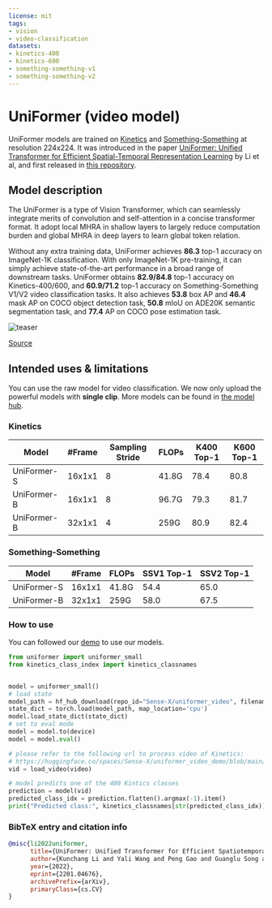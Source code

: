 ```yaml
---
license: mit
tags:
- vision
- video-classification
datasets:
- kinetics-400
- kinetics-600
- something-something-v1
- something-something-v2
---
```


# UniFormer (video model) 

UniFormer models are trained on [Kinetics](https://deepmind.com/research/open-source/kinetics) and [Something-Something](https://20bn.com/datasets/something-something) at resolution 224x224. 
It was introduced in the paper [UniFormer: Unified Transformer for Efficient Spatial-Temporal Representation Learning](https://arxiv.org/abs/2201.04676) by Li et al,
and first released in [this repository](https://github.com/Sense-X/UniFormer). 


## Model description

The UniFormer is a type of Vision Transformer, which can seamlessly integrate merits of convolution and self-attention in a concise transformer format. 
It adopt local MHRA in shallow layers to largely reduce computation burden and global MHRA in deep layers to learn global token relation. 

Without any extra training data, 
UniFormer achieves **86.3** top-1 accuracy on ImageNet-1K classification. 
With only ImageNet-1K pre-training, it can simply achieve state-of-the-art performance in a broad range of downstream tasks. 
UniFormer obtains **82.9/84.8** top-1 accuracy on Kinetics-400/600, 
and **60.9/71.2** top-1 accuracy on Something-Something V1/V2 video classification tasks. 
It also achieves **53.8** box AP and **46.4** mask AP on COCO object detection task, 
**50.8** mIoU on ADE20K semantic segmentation task, 
and **77.4** AP on COCO pose estimation task. 

![teaser](framework.png)

[Source](https://paperswithcode.com/paper/uniformer-unified-transformer-for-efficient)

## Intended uses & limitations

You can use the raw model for video classification.
We now only upload the powerful models with **single clip**.
More models can be found in [the model hub](https://github.com/Sense-X/UniFormer/tree/main/video_classification).

### Kinetics
| Model       | #Frame | Sampling Stride | FLOPs | K400 Top-1 | K600 Top-1 |
| ----------- | ------ | --------------- | ----- | ---------- | ---------- |
| UniFormer-S | 16x1x1 | 8            | 41.8G  | 78.4       | 80.8       |
| UniFormer-B | 16x1x1 | 8            | 96.7G  | 79.3       | 81.7       |
| UniFormer-B | 32x1x1 | 4            | 259G | 80.9       | 82.4       |


### Something-Something
| Model       | #Frame | FLOPs | SSV1 Top-1 | SSV2 Top-1 |
| ----------- | ------ | ----- | ---------- | ---------- |
| UniFormer-S | 16x1x1 | 41.8G  | 54.4       | 65.0       |
| UniFormer-B | 32x1x1 | 259G   | 58.0       | 67.5       |


### How to use

You can followed our [demo](https://huggingface.co/spaces/Sense-X/uniformer_video_demo/tree/main) to use our models.

```python
from uniformer import uniformer_small
from kinetics_class_index import kinetics_classnames


model = uniformer_small()
# load state
model_path = hf_hub_download(repo_id="Sense-X/uniformer_video", filename="uniformer_small_k400_16x8.pth")
state_dict = torch.load(model_path, map_location='cpu')
model.load_state_dict(state_dict)
# set to eval mode
model = model.to(device)
model = model.eval()

# please refer to the following url to process video of Kinetics:
# https://huggingface.co/spaces/Sense-X/uniformer_video_demo/blob/main/app.py
vid = load_video(video)

# model predicts one of the 400 Kintics classes
prediction = model(vid)
predicted_class_idx = prediction.flatten().argmax(-1).item()
print("Predicted class:", kinetics_classnames[str(predicted_class_idx)])
```


### BibTeX entry and citation info

```bibtex
@misc{li2022uniformer,
      title={UniFormer: Unified Transformer for Efficient Spatiotemporal Representation Learning}, 
      author={Kunchang Li and Yali Wang and Peng Gao and Guanglu Song and Yu Liu and Hongsheng Li and Yu Qiao},
      year={2022},
      eprint={2201.04676},
      archivePrefix={arXiv},
      primaryClass={cs.CV}
}
```